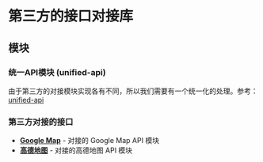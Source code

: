 # 第三方的接口对接库

## 模块

### 统一API模块 (unified-api)

由于第三方的对接模块实现各有不同，所以我们需要有一个统一化的处理。参考：[unified-api](unified-api/README.md)

### 第三方对接的接口
    
* [**Google Map**](google/README.md) - 对接的 Google Map API 模块
* [**高德地图**](amap/README.md) - 对接的高德地图 API 模块
